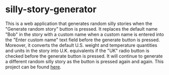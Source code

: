 # silly-story-generator

This is a web application that generates random silly stories when the "Generate random story" button is pressed. It replaces the default name "Bob" in the story with a custom name when a custom name is entered into the "Enter custom name" text field before the generate button is pressed. Moreover, it converts the default U.S. weight and temperature quantities and units in the story into U.K. equivalents if the "UK" radio button is checked before the generate button is pressed. It will continue to generate a different random silly story as the button is pressed again and again. This project can be found [here](https://developer.mozilla.org/en-US/docs/Learn/JavaScript/First_steps/Silly_story_generator).
